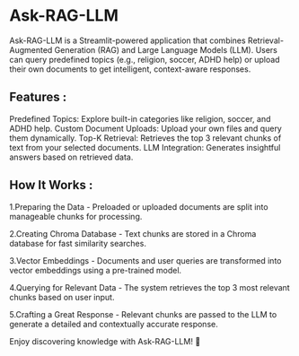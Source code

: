 # Ask-RAG-LLM

Ask-RAG-LLM is a Streamlit-powered application that combines Retrieval-Augmented Generation (RAG) and Large Language Models (LLM). Users can query predefined topics (e.g., religion, soccer, ADHD help) or upload their own documents to get intelligent, context-aware responses.

## Features :

Predefined Topics: Explore built-in categories like religion, soccer, and ADHD help.
Custom Document Uploads: Upload your own files and query them dynamically.
Top-K Retrieval: Retrieves the top 3 relevant chunks of text from your selected documents.
LLM Integration: Generates insightful answers based on retrieved data.

## How It Works :

1.Preparing the Data - Preloaded or uploaded documents are split into manageable chunks for processing.

2.Creating Chroma Database - Text chunks are stored in a Chroma database for fast similarity searches.

3.Vector Embeddings - Documents and user queries are transformed into vector embeddings using a pre-trained model.

4.Querying for Relevant Data - The system retrieves the top 3 most relevant chunks based on user input.

5.Crafting a Great Response - Relevant chunks are passed to the LLM to generate a detailed and contextually accurate response.



Enjoy discovering knowledge with Ask-RAG-LLM! 🚀
